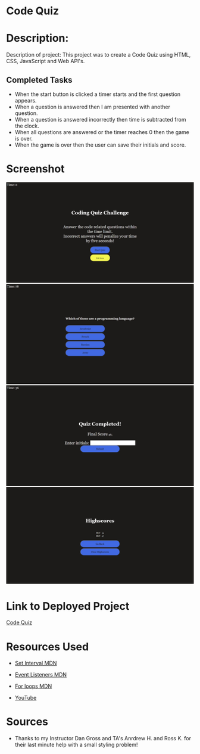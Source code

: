# Code Quiz

# Description:

Description of project: This project was to create a Code Quiz using HTML, CSS, JavaScript and Web API's.

## Completed Tasks

* When the start button is clicked a timer starts and the first question appears.
* When a question is answered then I am presented with another question.
* When a question is answered incorrectly then time is subtracted from the clock.
* When all questions are answered or the timer reaches 0 then the game is over.
* When the game is over then the user can save their initials and score.

# Screenshot

![Code Quiz 1](Assets/Screenshot_1.jpeg
)
![Code Quiz 2](Assets/Screenshot_2.jpeg
)
![Code Quiz 3](Assets/Screenshot_3.jpeg
)
![Code Quiz 4](Assets/Screenshot_4.jpeg
)


# Link to Deployed Project

[Code Quiz](https://matthewvandevort.github.io/Code-Quiz-/)

# Resources Used

* [Set Interval MDN](https://developer.mozilla.org/en-US/docs/Web/API/WindowOrWorkerGlobalScope/setInterval)

* [Event Listeners MDN](https://developer.mozilla.org/en-US/docs/web/api/eventlistener)

* [For loops MDN](https://developer.mozilla.org/en-US/docs/Web/JavaScript/Reference/Statements/for)

* [YouTube](https://www.youtube.com/)

# Sources

* Thanks to my Instructor Dan Gross and TA's Anrdrew H. and Ross K. for their last minute help with a small styling problem!